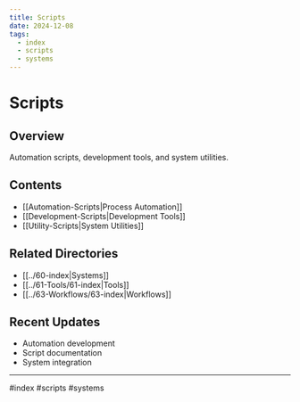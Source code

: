 ```yaml
---
title: Scripts
date: 2024-12-08
tags:
  - index
  - scripts
  - systems
---
```


# Scripts

## Overview
Automation scripts, development tools, and system utilities.

## Contents
- [[Automation-Scripts|Process Automation]]
- [[Development-Scripts|Development Tools]]
- [[Utility-Scripts|System Utilities]]

## Related Directories
- [[../60-index|Systems]]
- [[../61-Tools/61-index|Tools]]
- [[../63-Workflows/63-index|Workflows]]

## Recent Updates
- Automation development
- Script documentation
- System integration

---

#index #scripts #systems